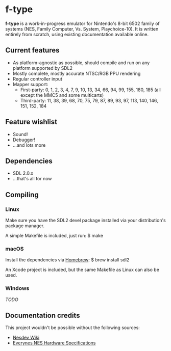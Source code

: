 # f-type

**f-type** is a work-in-progress emulator for Nintendo's 8-bit 6502 family of systems (NES, Family Computer, Vs. System, Playchoice-10). It is written entirely from scratch, using existing documentation available online.

## Current features
* As platform-agnostic as possible, should compile and run on any platform supported by SDL2
* Mostly complete, mostly accurate NTSC/RGB PPU rendering
* Regular controller input
* Mapper support:
    * First-party: 0, 1, 2, 3, 4, 7, 9, 10, 13, 34, 66, 94, 99, 155, 180, 185 (all except the MMC5 and some multicarts)
    * Third-party: 11, 38, 39, 68, 70, 75, 79, 87, 89, 93, 97, 113, 140, 146, 151, 152, 184

## Feature wishlist
* Sound!
* Debugger!
* ...and lots more

## Dependencies
* SDL 2.0.x
* ...that's all for now

## Compiling

### Linux

Make sure you have the SDL2 devel package installed via your distribution's package manager.

A simple Makefile is included, just run:
    $ make

### macOS

Install the dependencies via [Homebrew](https://brew.sh):
    $ brew install sdl2

An Xcode project is included, but the same Makefile as Linux can also be used.

### Windows
*TODO*

## Documentation credits
This project wouldn't be possible without the following sources:
* [Nesdev Wiki](http://wiki.nesdev.com/w/index.php/Nesdev_Wiki)
* [Everynes NES Hardware Specifications](http://problemkaputt.de/everynes.htm)

